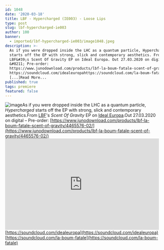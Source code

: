 ```yaml
---
id: 1048
date: '2020-03-18'
title: LBF - Hypercharged (IE003) - Loose Lips
type: post
slug: lbf-hypercharged-ie003
author: 100
banner:
  - imported/lbf-hypercharged-ie003/image1048.jpeg
description: >-
  As if you were dropped inside the LHC as a quantum particle, Hypercharged
  starts off the EP with strong, slick and contemporary aesthetics. From
  LBF&#39;s Scent Of Gravity EP on Ideal Europa. Out 27.03.2020 on digital
  &#8211; Pre-order:
  https://www.junodownload.com/products/lbf-la-boum-fatale-scent-of-gravity/4465576-02/
  https://soundcloud.com/idealeuropahttps://soundcloud.com/la-boum-fatale
  [...]Read More...
published: true
tags: premiere
featured: false
---
```

![image](../imported/lbf-hypercharged-ie003/image1048.jpeg)As if you were dropped inside the LHC as a quantum particle, _Hypercharged_ starts off the EP with strong, slick and contemporary aesthetics.From [LBF](https://www.residentadvisor.net/dj/laboumfatale)'s _Scent Of Gravity_ EP on [Ideal Europa](https://www.idealeuropa.eu/).Out 27.03.2020 on digital – Pre-order: [](https://www.junodownload.com/products/lbf-la-boum-fatale-scent-of-gravity/4465576-02/)[https://www.junodownload.com/products/lbf-la-boum-fatale-scent-of-gravity/4465576-02/](https://www.junodownload.com/products/lbf-la-boum-fatale-scent-of-gravity/4465576-02/)<iframe width='100%' height='300' scrolling='no' frameborder='no' allow='autoplay' src='https://w.soundcloud.com/player/?url=https%3A//api.soundcloud.com/tracks/778383325&color=%23ff5500&auto_play=false&hide_related=false&show_comments=true&show_user=true&show_reposts=false&show_teaser=true'></iframe>[](https://soundcloud.com/idealeuropa)[https://soundcloud.com/idealeuropa](https://soundcloud.com/idealeuropa)  
[](https://soundcloud.com/la-boum-fatale)[https://soundcloud.com/la-boum-fatale](https://soundcloud.com/la-boum-fatale)